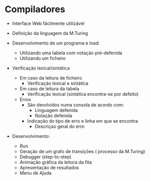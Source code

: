 Compiladores
====

* Interface Web fácilmente utilizável
* Definição da linguagem da M.Turing
* Desenvolvimento de um programa e load:
	* Utilizando uma tabela com notação pré-defenida
	* Utilizando um ficheiro
* Verificação lexical/sintática
	* Em caso da leitura de ficheiro 
		* Verificação lexical e sintática
	* Em caso de leitura da tabela
		* Verificação lexical (sintática encontra-se por defeito)
	* Erros
		* São devolvidos numa consola de acordo com:
			* Linguagem defenida
			* Notação defenida
		* Indicação do tipo de erro e linha em que se encontra 
			* Descriçao geral do erro

* Desenvolvimento:
	* Run
	* Geração de um grafo de transições ( processo da M.Turing)
	* Debugger (step-to-step)
	* Animação gráfica da leitura da fita
	* Apresentação de resultados
	* Menu de Ajuda

